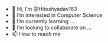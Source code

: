 - 👋 Hi, I’m @Hiteshyadav163
- 👀 I’m interested in Computer Science
- 🌱 I’m currently learning ...
- 💞️ I’m looking to collaborate on ...
- 📫 How to reach me 

<!---
Hiteshyadav163/Hiteshyadav163 is a ✨ special ✨ repository because its `README.md` (this file) appears on your GitHub profile.
You can click the Preview link to take a look at your changes.
--->
